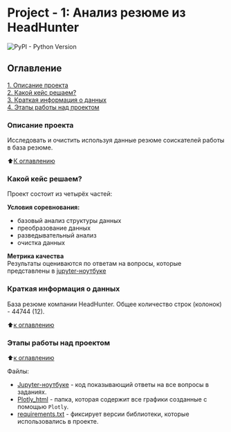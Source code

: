 # Project - 1: Анализ резюме из HeadHunter
![PyPI - Python Version](https://img.shields.io/badge/Python%20-%203.8.5-blue)


## Оглавление  
[1. Описание проекта](#Описание-проекта)  
[2. Какой кейс решаем?](#Какой-кейс-решаем)  
[3. Краткая информация о данных](#Краткая-информация-о-данных)  
[4. Этапы работы над проектом](#Этапы-работы-над-проектом)   

### Описание проекта    
Исследовать и очистить используя данные резюме соискателей работы в база резюме.

:arrow_up:[К оглавлению](#Оглавление)


### Какой кейс решаем?    
Проект состоит из четырёх частей:

**Условия соревнования:**  
- базовый анализ структуры данных
- преобразование данных
- разведывательный анализ
- очистка данных

**Метрика качества**     
Результаты оцениваются по ответам на вопросы, которые представлены в [jupyter-ноутбуке](https://github.com/akhalilo91/HeadHunter_P1/blob/main/%D0%9D%D0%BE%D1%83%D1%82%D0%B1%D1%83%D0%BA-%D1%88%D0%B0%D0%B1%D0%BB%D0%BE%D0%BD%20Project%201.ipynb) 

### Краткая информация о данных
База резюме компании HeadHunter. Общее количество строк (колонок) - 44744 (12).

:arrow_up:[к оглавлению](#Оглавление)


### Этапы работы над проектом  

:arrow_up:[к оглавлению](#Оглавление)

Файлы:

- [Jupyter-ноутбуке](https://github.com/akhalilo91/HeadHunter_P1/blob/main/%D0%9D%D0%BE%D1%83%D1%82%D0%B1%D1%83%D0%BA-%D1%88%D0%B0%D0%B1%D0%BB%D0%BE%D0%BD%20Project%201.ipynb)  - код показывающий ответы на все вопросы в заданиях.
- [Plotly_html](https://github.com/akhalilo91/HeadHunter_P1/tree/main/Plotly_html) - папка, которая содержит все графики созданные с помощью ```Plotly```.
- [requirements.txt](https://github.com/akhalilo91/HeadHunter_P1/blob/main/requirements.txt) - фиксирует версии библиотеки, которые использовались в проекте.
